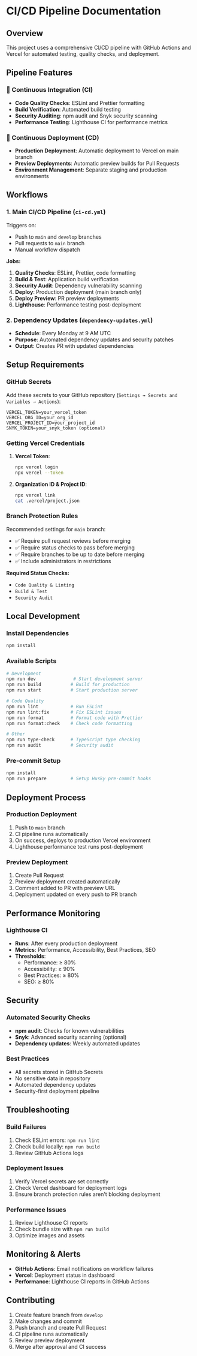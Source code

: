 # CI/CD Pipeline Documentation

## Overview

This project uses a comprehensive CI/CD pipeline with GitHub Actions and Vercel for automated testing, quality checks, and deployment.

## Pipeline Features

### 🔄 Continuous Integration (CI)

- **Code Quality Checks**: ESLint and Prettier formatting
- **Build Verification**: Automated build testing
- **Security Auditing**: npm audit and Snyk security scanning
- **Performance Testing**: Lighthouse CI for performance metrics

### 🚀 Continuous Deployment (CD)

- **Production Deployment**: Automatic deployment to Vercel on main branch
- **Preview Deployments**: Automatic preview builds for Pull Requests
- **Environment Management**: Separate staging and production environments

## Workflows

### 1. Main CI/CD Pipeline (`ci-cd.yml`)

Triggers on:

- Push to `main` and `develop` branches
- Pull requests to `main` branch
- Manual workflow dispatch

**Jobs:**

1. **Quality Checks**: ESLint, Prettier, code formatting
2. **Build & Test**: Application build verification
3. **Security Audit**: Dependency vulnerability scanning
4. **Deploy**: Production deployment (main branch only)
5. **Deploy Preview**: PR preview deployments
6. **Lighthouse**: Performance testing post-deployment

### 2. Dependency Updates (`dependency-updates.yml`)

- **Schedule**: Every Monday at 9 AM UTC
- **Purpose**: Automated dependency updates and security patches
- **Output**: Creates PR with updated dependencies

## Setup Requirements

### GitHub Secrets

Add these secrets to your GitHub repository (`Settings → Secrets and Variables → Actions`):

```
VERCEL_TOKEN=your_vercel_token
VERCEL_ORG_ID=your_org_id
VERCEL_PROJECT_ID=your_project_id
SNYK_TOKEN=your_snyk_token (optional)
```

### Getting Vercel Credentials

1. **Vercel Token**:

   ```bash
   npx vercel login
   npx vercel --token
   ```

2. **Organization ID & Project ID**:
   ```bash
   npx vercel link
   cat .vercel/project.json
   ```

### Branch Protection Rules

Recommended settings for `main` branch:

- ✅ Require pull request reviews before merging
- ✅ Require status checks to pass before merging
- ✅ Require branches to be up to date before merging
- ✅ Include administrators in restrictions

**Required Status Checks:**

- `Code Quality & Linting`
- `Build & Test`
- `Security Audit`

## Local Development

### Install Dependencies

```bash
npm install
```

### Available Scripts

```bash
# Development
npm run dev              # Start development server
npm run build           # Build for production
npm run start           # Start production server

# Code Quality
npm run lint            # Run ESLint
npm run lint:fix        # Fix ESLint issues
npm run format          # Format code with Prettier
npm run format:check    # Check code formatting

# Other
npm run type-check      # TypeScript type checking
npm run audit           # Security audit
```

### Pre-commit Setup

```bash
npm install
npm run prepare         # Setup Husky pre-commit hooks
```

## Deployment Process

### Production Deployment

1. Push to `main` branch
2. CI pipeline runs automatically
3. On success, deploys to production Vercel environment
4. Lighthouse performance test runs post-deployment

### Preview Deployment

1. Create Pull Request
2. Preview deployment created automatically
3. Comment added to PR with preview URL
4. Deployment updated on every push to PR branch

## Performance Monitoring

### Lighthouse CI

- **Runs**: After every production deployment
- **Metrics**: Performance, Accessibility, Best Practices, SEO
- **Thresholds**:
  - Performance: ≥ 80%
  - Accessibility: ≥ 90%
  - Best Practices: ≥ 80%
  - SEO: ≥ 80%

## Security

### Automated Security Checks

- **npm audit**: Checks for known vulnerabilities
- **Snyk**: Advanced security scanning (optional)
- **Dependency updates**: Weekly automated updates

### Best Practices

- All secrets stored in GitHub Secrets
- No sensitive data in repository
- Automated dependency updates
- Security-first deployment pipeline

## Troubleshooting

### Build Failures

1. Check ESLint errors: `npm run lint`
2. Check build locally: `npm run build`
3. Review GitHub Actions logs

### Deployment Issues

1. Verify Vercel secrets are set correctly
2. Check Vercel dashboard for deployment logs
3. Ensure branch protection rules aren't blocking deployment

### Performance Issues

1. Review Lighthouse CI reports
2. Check bundle size with `npm run build`
3. Optimize images and assets

## Monitoring & Alerts

- **GitHub Actions**: Email notifications on workflow failures
- **Vercel**: Deployment status in dashboard
- **Performance**: Lighthouse CI reports in GitHub Actions

## Contributing

1. Create feature branch from `develop`
2. Make changes and commit
3. Push branch and create Pull Request
4. CI pipeline runs automatically
5. Review preview deployment
6. Merge after approval and CI success
